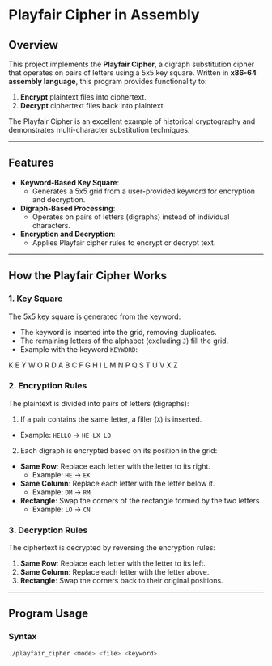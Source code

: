 # Playfair Cipher in Assembly

## Overview
This project implements the **Playfair Cipher**, a digraph substitution cipher that operates on pairs of letters using a 5x5 key square. Written in **x86-64 assembly language**, this program provides functionality to:
1. **Encrypt** plaintext files into ciphertext.
2. **Decrypt** ciphertext files back into plaintext.

The Playfair Cipher is an excellent example of historical cryptography and demonstrates multi-character substitution techniques.

---

## Features
- **Keyword-Based Key Square**:
  - Generates a 5x5 grid from a user-provided keyword for encryption and decryption.
- **Digraph-Based Processing**:
  - Operates on pairs of letters (digraphs) instead of individual characters.
- **Encryption and Decryption**:
  - Applies Playfair cipher rules to encrypt or decrypt text.

---

## How the Playfair Cipher Works

### **1. Key Square**
The 5x5 key square is generated from the keyword:
- The keyword is inserted into the grid, removing duplicates.
- The remaining letters of the alphabet (excluding `J`) fill the grid.
- Example with the keyword `KEYWORD`:

K E Y W O R D A B C F G H I L M N P Q S T U V X Z


### **2. Encryption Rules**
The plaintext is divided into pairs of letters (digraphs):
1. If a pair contains the same letter, a filler (`X`) is inserted.
 - Example: `HELLO` → `HE LX LO`
2. Each digraph is encrypted based on its position in the grid:
 - **Same Row**: Replace each letter with the letter to its right.
   - Example: `HE` → `EK`
 - **Same Column**: Replace each letter with the letter below it.
   - Example: `DM` → `RM`
 - **Rectangle**: Swap the corners of the rectangle formed by the two letters.
   - Example: `LO` → `CN`

### **3. Decryption Rules**
The ciphertext is decrypted by reversing the encryption rules:
1. **Same Row**: Replace each letter with the letter to its left.
2. **Same Column**: Replace each letter with the letter above.
3. **Rectangle**: Swap the corners back to their original positions.

---

## Program Usage

### **Syntax**
```bash
./playfair_cipher <mode> <file> <keyword>

